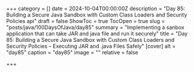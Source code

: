 +++
category = []
date = 2024-10-04T00:00:00Z
description = "Day 85: Building a Secure Java Sandbox with Custom Class Loaders and Security Policies api"
draft = false
ShowToc = true
TocOpen = true
slug = "posts/java/100DaysOfJava/day85"
summary = "Implementing a sanbox application that can take JAR and java file and run it securely"
title = "Day 85: Building a Secure Java Sandbox with Custom Class Loaders and Security Policies – Executing JAR and .java Files Safely"
[cover]
alt = "day85"
caption = "day85"
image = ""
relative = false

+++